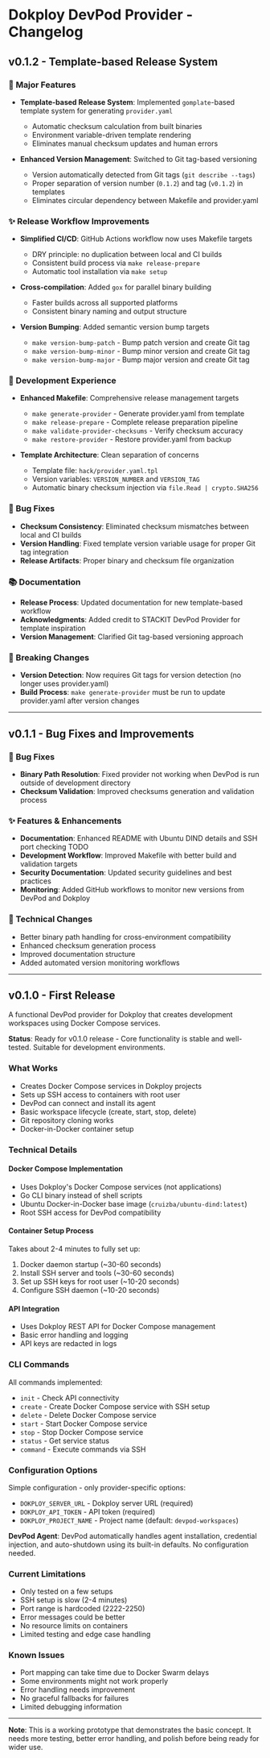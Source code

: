 # Dokploy DevPod Provider - Changelog

## v0.1.2 - Template-based Release System

### 🚀 Major Features

- **Template-based Release System**: Implemented `gomplate`-based template system for generating `provider.yaml`

  - Automatic checksum calculation from built binaries
  - Environment variable-driven template rendering
  - Eliminates manual checksum updates and human errors

- **Enhanced Version Management**: Switched to Git tag-based versioning
  - Version automatically detected from Git tags (`git describe --tags`)
  - Proper separation of version number (`0.1.2`) and tag (`v0.1.2`) in templates
  - Eliminates circular dependency between Makefile and provider.yaml

### ✨ Release Workflow Improvements

- **Simplified CI/CD**: GitHub Actions workflow now uses Makefile targets

  - DRY principle: no duplication between local and CI builds
  - Consistent build process via `make release-prepare`
  - Automatic tool installation via `make setup`

- **Cross-compilation**: Added `gox` for parallel binary building

  - Faster builds across all supported platforms
  - Consistent binary naming and output structure

- **Version Bumping**: Added semantic version bump targets
  - `make version-bump-patch` - Bump patch version and create Git tag
  - `make version-bump-minor` - Bump minor version and create Git tag
  - `make version-bump-major` - Bump major version and create Git tag

### 🔧 Development Experience

- **Enhanced Makefile**: Comprehensive release management targets

  - `make generate-provider` - Generate provider.yaml from template
  - `make release-prepare` - Complete release preparation pipeline
  - `make validate-provider-checksums` - Verify checksum accuracy
  - `make restore-provider` - Restore provider.yaml from backup

- **Template Architecture**: Clean separation of concerns
  - Template file: `hack/provider.yaml.tpl`
  - Version variables: `VERSION_NUMBER` and `VERSION_TAG`
  - Automatic binary checksum injection via `file.Read | crypto.SHA256`

### 🐛 Bug Fixes

- **Checksum Consistency**: Eliminated checksum mismatches between local and CI builds
- **Version Handling**: Fixed template version variable usage for proper Git tag integration
- **Release Artifacts**: Proper binary and checksum file organization

### 📚 Documentation

- **Release Process**: Updated documentation for new template-based workflow
- **Acknowledgments**: Added credit to STACKIT DevPod Provider for template inspiration
- **Version Management**: Clarified Git tag-based versioning approach

### 🔄 Breaking Changes

- **Version Detection**: Now requires Git tags for version detection (no longer uses provider.yaml)
- **Build Process**: `make generate-provider` must be run to update provider.yaml after version changes

---

## v0.1.1 - Bug Fixes and Improvements

### 🐛 Bug Fixes

- **Binary Path Resolution**: Fixed provider not working when DevPod is run outside of development directory
- **Checksum Validation**: Improved checksums generation and validation process

### ✨ Features & Enhancements

- **Documentation**: Enhanced README with Ubuntu DIND details and SSH port checking TODO
- **Development Workflow**: Improved Makefile with better build and validation targets
- **Security Documentation**: Updated security guidelines and best practices
- **Monitoring**: Added GitHub workflows to monitor new versions from DevPod and Dokploy

### 🔧 Technical Changes

- Better binary path handling for cross-environment compatibility
- Enhanced checksum generation process
- Improved documentation structure
- Added automated version monitoring workflows

---

## v0.1.0 - First Release

A functional DevPod provider for Dokploy that creates development workspaces using Docker Compose services.

**Status**: Ready for v0.1.0 release - Core functionality is stable and well-tested. Suitable for development environments.

### What Works

- Creates Docker Compose services in Dokploy projects
- Sets up SSH access to containers with root user
- DevPod can connect and install its agent
- Basic workspace lifecycle (create, start, stop, delete)
- Git repository cloning works
- Docker-in-Docker container setup

### Technical Details

#### Docker Compose Implementation

- Uses Dokploy's Docker Compose services (not applications)
- Go CLI binary instead of shell scripts
- Ubuntu Docker-in-Docker base image (`cruizba/ubuntu-dind:latest`)
- Root SSH access for DevPod compatibility

#### Container Setup Process

Takes about 2-4 minutes to fully set up:

1. Docker daemon startup (~30-60 seconds)
2. Install SSH server and tools (~30-60 seconds)
3. Set up SSH keys for root user (~10-20 seconds)
4. Configure SSH daemon (~10-20 seconds)

#### API Integration

- Uses Dokploy REST API for Docker Compose management
- Basic error handling and logging
- API keys are redacted in logs

### CLI Commands

All commands implemented:

- `init` - Check API connectivity
- `create` - Create Docker Compose service with SSH setup
- `delete` - Delete Docker Compose service
- `start` - Start Docker Compose service
- `stop` - Stop Docker Compose service
- `status` - Get service status
- `command` - Execute commands via SSH

### Configuration Options

Simple configuration - only provider-specific options:

- `DOKPLOY_SERVER_URL` - Dokploy server URL (required)
- `DOKPLOY_API_TOKEN` - API token (required)
- `DOKPLOY_PROJECT_NAME` - Project name (default: `devpod-workspaces`)

**DevPod Agent**: DevPod automatically handles agent installation, credential injection, and auto-shutdown using its built-in defaults. No configuration needed.

### Current Limitations

- Only tested on a few setups
- SSH setup is slow (2-4 minutes)
- Port range is hardcoded (2222-2250)
- Error messages could be better
- No resource limits on containers
- Limited testing and edge case handling

### Known Issues

- Port mapping can take time due to Docker Swarm delays
- Some environments might not work properly
- Error handling needs improvement
- No graceful fallbacks for failures
- Limited debugging information

---

**Note**: This is a working prototype that demonstrates the basic concept. It needs more testing, better error handling, and polish before being ready for wider use.
